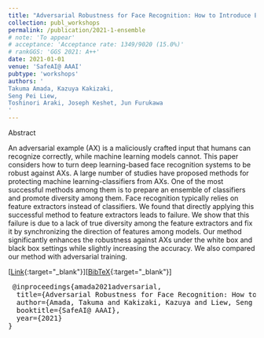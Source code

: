 ```yaml
---
title: "Adversarial Robustness for Face Recognition: How to Introduce Ensemble Diversity among Feature Extractors?"
collection: publ_workshops
permalink: /publication/2021-1-ensemble
# note: 'To appear'
# acceptance: 'Acceptance rate: 1349/9020 (15.0%)'
# rankGGS: 'GGS 2021: A++'
date: 2021-01-01
venue: 'SafeAI@ AAAI'
pubtype: 'workshops'
authors: ' 
Takuma Amada, Kazuya Kakizaki,
Seng Pei Liew,
Toshinori Araki, Joseph Keshet, Jun Furukawa
'
---
```

Abstract
 <br> 

An adversarial example (AX) is a maliciously crafted input that humans can recognize correctly, while machine learning models cannot. This paper considers how to turn deep learning-based face recognition systems to be robust against AXs. A large number of studies have proposed methods for protecting machine learning-classifiers from AXs. One of the most successful methods among them is to prepare an ensemble of classifiers and promote diversity among them. Face recognition typically relies on feature extractors instead of classifiers. We found that directly applying this successful method to feature extractors leads to failure. We show that this failure is due to a lack of true diversity among the feature extractors and fix it by synchronizing the direction of features among models. Our method significantly enhances the robustness against AXs under the white box and black box settings while slightly increasing the accuracy. We also compared our method with adversarial training.
 <br> 

 [[Link](https://openreview.net/pdf?id=GPuQY4ego4s){:target="_blank"}][[BibTeX](/files/bibtex/amada2021adv.bib){:target="_blank"}] 
<pre> @inproceedings{amada2021adversarial,
  title={Adversarial Robustness for Face Recognition: How to Introduce Ensemble Diversity among Feature Extractors?},
  author={Amada, Takuma and Kakizaki, Kazuya and Liew, Seng Pei and Araki, Toshinori and Keshet, Joseph and Furukawa, Jun},
  booktitle={SafeAI@ AAAI},
  year={2021}
} </pre>


